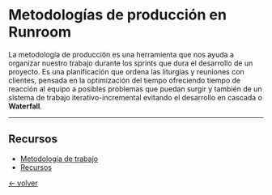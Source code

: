 # Metodologías de producción en Runroom

La metodología de producción es una herramienta que nos ayuda a organizar nuestro trabajo durante los sprints que dura el desarrollo de un proyecto. Es una planificación que ordena las liturgías y reuniones con clientes, pensada en la optimización del tiempo ofreciendo tiempo de reacción al equipo a posibles problemas que puedan surgir y también de un sistema de trabajo iterativo-incremental evitando el desarrollo en cascada o **Waterfall**.

----------

## Recursos
* [Metodología de trabajo](https://docs.google.com/spreadsheets/d/1mfO-NgAwSCOhhlVyrCxZxAiZjEhNnH8eTYzUhlEPZP8/edit)
* [Recursos](https://drive.google.com/drive/u/0/folders/14pQcfw9hFDTu-C_-zx-5-3vzJ_aV5EXh)

[← volver](../../../README.md)
